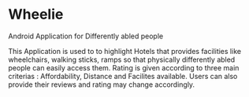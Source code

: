 # Wheelie
Android Application for Differently abled people

This Application is used to to highlight Hotels that provides facilities like wheelchairs, walking sticks, ramps so that physically differently abled people can easily access them.
Rating is given according to three main criterias : Affordability, Distance and Facilites available.
Users can also provide their reviews and rating may change accordingly.
